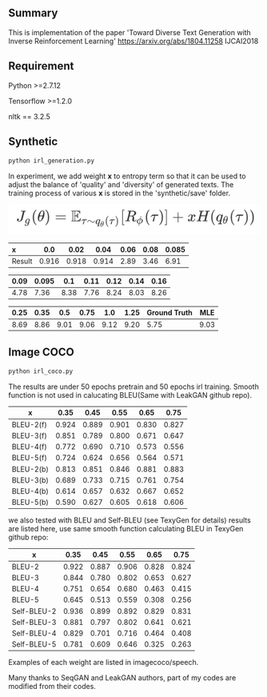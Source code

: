 ## Summary

This is implementation of the paper 'Toward Diverse Text Generation with Inverse Reinforcement Learning' https://arxiv.org/abs/1804.11258 IJCAI2018

## Requirement

Python >=2.7.12

Tensorflow >=1.2.0

nltk == 3.2.5

## Synthetic

```bash
python irl_generation.py
```

In experiment, we add weight **x** to entropy term so that it can be used to adjust the balance of 'quality' and 'diversity' of generated texts. The training process of various **x** is stored in the 'synthetic/save' folder.

![fig](fig.png)

| x      | 0.0   | 0.02  | 0.04  | 0.06 | 0.08 | 0.085 |
| :----- | ----- | ----- | ----- | ---- | ---- | ----- |
| Result | 0.916 | 0.918 | 0.914 | 2.89 | 3.46 | 6.91  |

| 0.09 | 0.095 | 0.1  | 0.11 | 0.12 | 0.14 | 0.16 |
| ---- | ----- | ---- | ---- | ---- | ---- | ---- |
| 4.78 | 7.36  | 8.38 | 7.76 | 8.24 | 8.03 | 8.26 |

| 0.25 | 0.35 | 0.5  | 0.75 | 1.0  | 1.25 | Ground Truth | MLE  |
| ---- | ---- | ---- | ---- | ---- | ---- | ------------ | ---- |
| 8.69 | 8.86 | 9.01 | 9.06 | 9.12 | 9.20 | 5.75         | 9.03 |

## Image COCO

```bash
python irl_coco.py
```

The results are under 50 epochs pretrain and 50 epochs irl training. Smooth function is not used in calucating BLEU(Same with LeakGAN github repo).

| x         | 0.35  | 0.45  | 0.55  | 0.65  | 0.75  |
| --------- | ----- | ----- | ----- | ----- | ----- |
| BLEU-2(f) | 0.924 | 0.889 | 0.901 | 0.830 | 0.827 |
| BLEU-3(f) | 0.851 | 0.789 | 0.800 | 0.671 | 0.647 |
| BLEU-4(f) | 0.772 | 0.690 | 0.710 | 0.573 | 0.556 |
| BLEU-5(f) | 0.724 | 0.624 | 0.656 | 0.564 | 0.571 |
| BLEU-2(b) | 0.813 | 0.851 | 0.846 | 0.881 | 0.883 |
| BLEU-3(b) | 0.689 | 0.733 | 0.715 | 0.761 | 0.754 |
| BLEU-4(b) | 0.614 | 0.657 | 0.632 | 0.667 | 0.652 |
| BLEU-5(b) | 0.590 | 0.627 | 0.605 | 0.618 | 0.606 |

we also tested with BLEU and Self-BLEU (see TexyGen for details) results are listed here, use same smooth function calculating BLEU in TexyGen github repo:

| x           | 0.35  | 0.45  | 0.55  | 0.65  | 0.75  |
| ----------- | ----- | ----- | ----- | ----- | ----- |
| BLEU-2      | 0.922 | 0.887 | 0.906 | 0.828 | 0.824 |
| BLEU-3      | 0.844 | 0.780 | 0.802 | 0.653 | 0.627 |
| BLEU-4      | 0.751 | 0.654 | 0.680 | 0.463 | 0.415 |
| BLEU-5      | 0.645 | 0.513 | 0.559 | 0.308 | 0.256 |
| Self-BLEU-2 | 0.936 | 0.899 | 0.892 | 0.829 | 0.831 |
| Self-BLEU-3 | 0.881 | 0.797 | 0.802 | 0.641 | 0.621 |
| Self-BLEU-4 | 0.829 | 0.701 | 0.716 | 0.464 | 0.408 |
| Self-BLEU-5 | 0.781 | 0.609 | 0.646 | 0.325 | 0.263 |

Examples of each weight are listed in imagecoco/speech.

Many thanks to SeqGAN and LeakGAN authors, part of my codes are modified from their codes.



